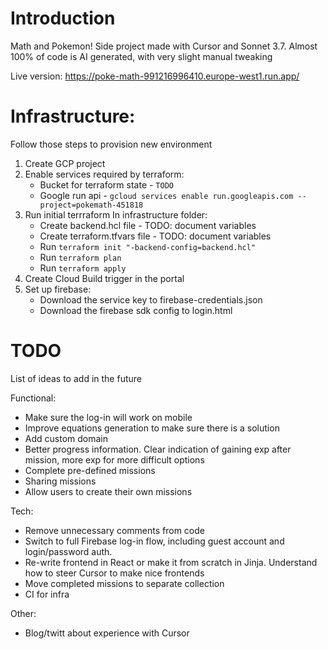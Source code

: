 # Introduction

Math and Pokemon!
Side project made with Cursor and Sonnet 3.7. Almost 100% of code is AI generated, with very slight manual tweaking

Live version: https://poke-math-991216996410.europe-west1.run.app/

# Infrastructure:

Follow those steps to provision new environment

1. Create GCP project
2. Enable services required by terraform:
    - Bucket for terraform state - `TODO`
    - Google run api - `gcloud services enable run.googleapis.com --project=pokemath-451818`
3. Run initial terrraform
    In infrastructure folder:
    - Create backend.hcl file - TODO: document variables
    - Create terraform.tfvars file - TODO: document variables
    - Run `terraform init "-backend-config=backend.hcl"`
    - Run `terraform plan`
    - Run `terraform apply`
4. Create Cloud Build trigger in the portal
5. Set up firebase:
   - Download the service key to firebase-credentials.json
   - Download the firebase sdk config to login.html

# TODO

List of ideas to add in the future

Functional:
- Make sure the log-in will work on mobile
- Improve equations generation to make sure there is a solution
- Add custom domain
- Better progress information. Clear indication of gaining exp after mission, more exp for more difficult options
- Complete pre-defined missions
- Sharing missions
- Allow users to create their own missions

Tech:
- Remove unnecessary comments from code
- Switch to full Firebase log-in flow, including guest account and login/password auth.
- Re-write frontend in React or make it from scratch in Jinja. Understand how to steer Cursor to make nice frontends
- Move completed missions to separate collection
- CI for infra

Other:
- Blog/twitt about experience with Cursor